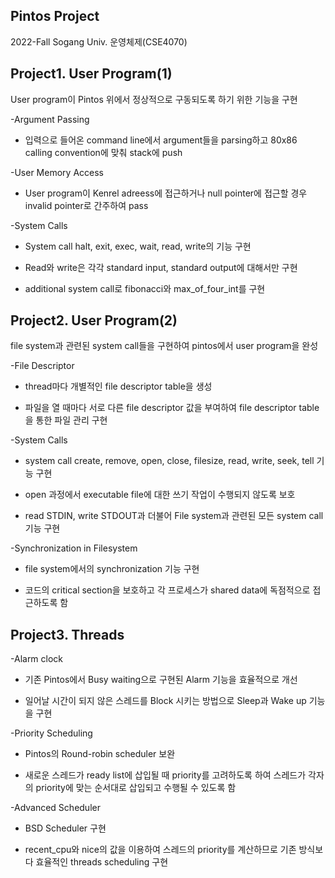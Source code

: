 <h2>Pintos Project</h2>
2022-Fall Sogang Univ. 운영체제(CSE4070) 
<h2>Project1. User Program(1)</h2>

User program이 Pintos 위에서 정상적으로 구동되도록 하기 위한 기능을 구현

-Argument Passing

+ 입력으로 들어온 command line에서 argument들을 parsing하고 80x86 calling convention에 맞춰 stack에 push

-User Memory Access

+ User program이 Kenrel adreess에 접근하거나 null pointer에 접근할 경우 invalid pointer로 간주하여 pass

-System Calls

+ System call halt, exit, exec,  wait, read, write의 기능 구현 

+ Read와 write은 각각 standard input, standard output에 대해서만 구현

+ additional system call로 fibonacci와 max_of_four_int를 구현


<h2>Project2. User Program(2)</h2>

file system과 관련된 system call들을 구현하여 pintos에서 user program을 완성

-File Descriptor

+ thread마다 개별적인 file descriptor table을 생성

+ 파일을 열 때마다 서로 다른 file descriptor 값을 부여하여 file descriptor table을 통한 파일 관리 구현

-System Calls

+ system call create, remove, open, close, filesize, read, write, seek, tell 기능 구현

+ open 과정에서 executable file에 대한 쓰기 작업이 수행되지 않도록 보호

+ read STDIN, write STDOUT과 더불어 File system과 관련된 모든 system call 기능 구현

-Synchronization in Filesystem

+ file system에서의 synchronization 기능 구현

+ 코드의 critical section을 보호하고 각 프로세스가 shared data에 독점적으로 접근하도록 함


<h2>Project3. Threads</h2>

-Alarm clock

+ 기존 Pintos에서 Busy waiting으로 구현된 Alarm 기능을 효율적으로 개선

+ 일어날 시간이 되지 않은 스레드를 Block 시키는 방법으로 Sleep과 Wake up 기능을 구현 

-Priority Scheduling

+ Pintos의 Round-robin scheduler 보완

+ 새로운 스레드가 ready list에 삽입될 때 priority를 고려하도록 하여 스레드가 각자의 priority에 맞는 순서대로 삽입되고 수행될 수 있도록 함

-Advanced Scheduler

+ BSD Scheduler 구현

+ recent_cpu와 nice의 값을 이용하여 스레드의 priority를 계산하므로 기존 방식보다 효율적인 threads scheduling 구현

